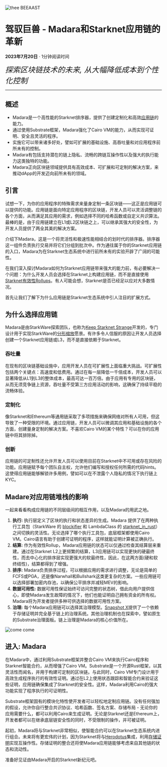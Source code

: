 ![thee BEEAAST](https://imgur.com/EBwBNnB.jpg)

# 驾驭巨兽 - Madara和Starknet应用链的革新

**2023年7月20日** · 1分钟阅读时间

<font size=5>_探索区块链技术的未来, 从大幅降低成本到个性化控制_</font>

---

## 概述

- Madara是一个高性能的Starknet排序器，提供了创建定制化和高效[应用链](https://www.starknet.io/en/posts/ecosystem/the-starknet-stacks-growth-spurt)的能力。
- 通过使用Substrate框架，Madara强化了Cairo VM的能力，从而实现可证明、安全且灵活的程序。
- 实施它可以带来诸多好处，譬如可扩展的基础设施、高吞吐量和对应用程序前所未有的控制。
- Madara有包括支持潜在的链上隐私、流畅的跨链互操作性以及强大的执行能力这类独特的功能。
- Madara正向区块链领域提供具有高效成本、可扩展和可定制的解决方案，来推动dApp的开发迈向前所未有的领域。

## 引言

试想一下，为你的应用程序的特殊需求来量身定制一条区块链——这正是应用链可以提供的功能。应用链是面向特定应用程序的区块链，开发人员可以灵活调整链的各个方面，从而满足其应用的需求，例如选择不同的哈希函数或自定义共识算法。最棒的是，由于应用链建立在L1或L2区块链之上，可以继承其强大的安全性，为开发人员提供了两全其美的解决方案。

介绍下Madara，这是一个将灵活性和极速性能相结合的划时代的排序器。排序器这一组件负责执行交易并将它们分组到批次中。作为通往属于你的Starknet应用链的入口，Madara为在Starknet生态系统中进行前所未有的实验开辟了广阔的可能性。

在我们深入探讨Madara如何为Starknet应用链带来强大的能力前，有必要解决一个问题：为什么开发人员会选择在Starknet上构建应用链，而不是直接使用[Starknet有效性Rollups](https://starkware.co/resource/scaling-ethereum-navigating-the-blockchain-trilemma/#:~:text=top%20of%20them.-,Validity%20Rollups,-Validity%20rollups%2C%20also)。有人可能会想，Starknet是否已经足以应对大多数情况。

首先让我们了解下为什么应用链是Starknet生态系统中引人注目的扩展方式。

## 为什么选择应用链

Madara是由StarkWare探索团队，也称为[Keep Starknet Strange](https://github.com/keep-starknet-strange)开发的，专门设计用于实现StarkWare的[分形缩放](https://medium.com/starkware/fractal-scaling-from-l2-to-l3-7fe238ecfb4f)愿景。有许多令人信服的原因让开发人员选择创建一个Starknet应用链或L3，而不是直接依赖于Starknet。

### 吞吐量

在现有的区块链基础设施中，应用开发人员在可扩展性上面临重大挑战。可扩展性包括两个关键点：高速度和低费用。通过在每一层降低一千倍成本，开发人员可以显著降低从L1到L3的整体成本，最高可达一百万倍。由于应用有专用的区块链，从而无须竞争链上资源，吞吐量不受第三方应用活动的影响，这确保了持续平稳的流畅体验。

### 定制化

像Starknet和Ethereum等通用链采取了多项措施来确保网络对所有人可用，但这导致了一种受限的环境。通过应用链，开发人员可以微调其应用和基础设施的各个方面，创建量身定制的解决方案。不喜欢Cairo VM的某个特性？可以在你的应用链中将其排除掉。

### 创新

应用链的可定制性还允许开发人员可以使用目前在Starknet中不可用或存在风险的功能。应用链赋予每个团队自主权，允许他们编写和授权任何所需的代码hints。这使得应用链能够解锁许多用例，譬如可以在不泄露个人隐私的情况下执行链上KYC。

## Madare对应用链堆栈的影响

一起来看看构成应用链的不同层级间的相互作用，以及Madara的用武之地。

1. **执行:** 执行层定义了区块的执行和状态差异的生成。Madara 提供了在两种执行工具包（StarkWare 的 [blockifier](https://github.com/starkware-libs/blockifier) 和 LambdaClass 的 [starknet_in_rust](https://github.com/lambdaclass/starknet_in_rust)）之间切换的灵活性。无论选择了哪个执行工具包，底层框架都使用Cairo VM。Cairo语言有助于创建可证明的程序，这样就能证明计算被正确执行。
2. **结算:** 作为有效性Rollup，Madara应用链的状态可以仅通过检查其结算层来重建。通过在Starknet L2上更频繁的结算，L3应用链可以实现更快的硬最终性，而去中心化的排序层实现更强大的软最终性，因此，在这两方面(硬和软终结性)，结算都得到了增强。
3. **排序:** Madara负责排序过程，可以根据应用的需求进行调整，无论是简单的FCFS或PGA，还是像Narwhall和Bullshark这类更复杂的方案。一些应用链可以选择部署加密内存池，以确保公平排序并减轻MEV的影响。
4. **数据可用性:** 数据可用性保证始终可访问完整的状态树，借此向用户提供信心，即使Madara发生故障的情况下，他们也能证明自己拥有资金的所有权。Madara将为开发者提供多种可供选择的数据可用性方案。
5. **治理:** 每个Madara应用链可以选择其治理模型。[Snapshot X](https://twitter.com/SnapshotLabs)提供了一个依赖于存储证明并完全基于链上的治理系统。其他治理机制也在探索中，譬如原生的Substrate治理面板。链上治理是Madara的核心价值所在。

![come come](https://lh4.googleusercontent.com/i7bXi2IPV-LTLzEgueA2SPHGULUFDj1OX4IznOQr5BeZe0hcey-VXA5TOV6q9XaVqBGAcYiie7u7uxw7q1ByZxjkPQKHERqKJTxhdDdTSgBQy8smyNO3jEHiNJv7Eqh8BMxjj4fFlQAW6gm-hQMzyIU)

## 进入: Madara

在Madara中，通过利用Substrate框架并整合Cairo VM来执行Cairo程序和Starknet智能合约，从而增强了Cairo VM。Substrate是一个开源Rust框架，以其灵活性而闻名，并用于构建可定制的区块链。与此同时，Cairo VM专门设计用于高效生成程序执行的有效性证明。通过在L2上使用状态跟踪和智能合约来验证这些证明，应用链确保集成了Starknet的安全性。这样，Madara利用Cairo的强大功能实现了程序执行的可证明性。

Substrate框架固有的模块化特性使开发者可以轻松地定制应用链。没有任何强加的假设，允许你自行整合共识协议、哈希函数、签名方案、存储布局 - 无论你的应用需要什么，都可以利用Cairo来生成证明。无论是Starknet还是Ethereum上，开发者都可以在继承底层链安全性的同时，不受限制的操作，并可被证明。

起初，Madara将与Starknet非常相似，使智能合约可以在Starknet生态系统内进行组合。未来将有更宏伟的计划，因为Starknet将与[Herodotus](https://www.herodotus.dev/)集成，利用[存储证明](https://book.starknet.io/chapter_8/storage_proofs.html)实现互操作性。存储证明的整合还将使Madara应用链能够考虑来自其他链的状态和流动性。

准备好见证由Madara开启的Starknet新纪元吧。
